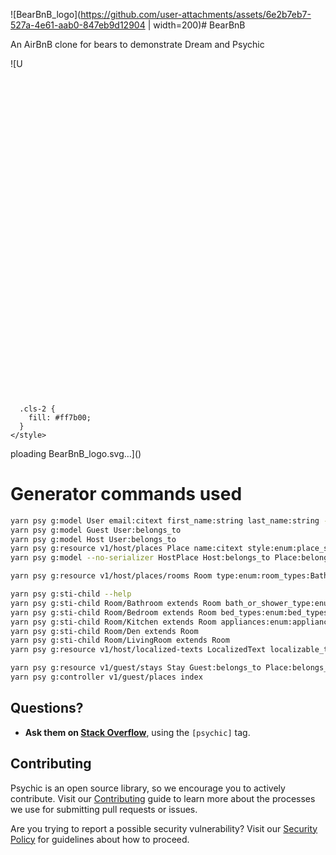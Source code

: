 ![BearBnB_logo](https://github.com/user-attachments/assets/6e2b7eb7-527a-4e61-aab0-847eb9d12904 | width=200)# BearBnB

An AirBnB clone for bears to demonstrate Dream and Psychic

![U<?xml version="1.0" encoding="UTF-8"?>
<svg id="Layer_1" data-name="Layer 1" xmlns="http://www.w3.org/2000/svg" viewBox="0 0 465.3259 482.7871">
  <defs>
    <style>
      .cls-1 {
        fill: none;
        stroke: #ff7b00;
        stroke-miterlimit: 10;
        stroke-width: 20px;
      }

      .cls-2 {
        fill: #ff7b00;
      }
    </style>
  </defs>
  <g>
    <path class="cls-2" d="M128.5734,255.2754c3.2601-15.1985,19.8721-26.8,37.104-25.9125,17.2319.8875,14.1426,14.3128,10.8825,29.5113-3.2601,15.1985-5.4563,26.4149-22.6882,25.5275-17.2319-.8875-28.5583-13.9277-25.2983-29.1263Z"/>
    <path class="cls-2" d="M336.7525,255.2754c-3.2601-15.1985-19.8721-26.8-37.104-25.9125-17.2319.8875-14.1426,14.3128-10.8825,29.5113,3.2601,15.1985,5.4563,26.4149,22.6882,25.5275,17.2319-.8875,28.5583-13.9277,25.2983-29.1263Z"/>
  </g>
  <path class="cls-2" d="M232.6629,389.6871c12.3265,0,13.8171-9.0611,20.7317-18.1799,4.8168-6.3523,17.1352-11.1002,17.1352-19.687,0-20.9133-16.9536-19.0311-37.8669-19.0311-20.9133,0-37.8669-1.8822-37.8669,19.0311,0,8.5868,12.3184,13.3348,17.1352,19.687,6.9146,9.1188,8.4052,18.1799,20.7317,18.1799Z"/>
  <path class="cls-1" d="M232.663,113.6618c22.7826,0,57.9573-17.8694,116.7908.6545,34.2626,10.7876,65.9193,6.4495,87.4074-26.9508,40.4269-62.8382-50.6969-112.1181-79.7599-45.7916-40.8509,93.2282,55.7235,97.495,89.8464,168.3,28.8672,59.8994-19.2328,156.3046-107.8415,207.6621-58.8732,34.1229-68.5763,55.2511-106.4433,55.2511-37.8669,0-47.5701-21.1282-106.4433-55.2511C37.611,366.1784-10.489,269.7733,18.3782,209.8738c34.1229-70.805,130.6973-75.0718,89.8464-168.3C79.1616-24.7526-11.9622,24.5272,28.4648,87.3654c21.4881,33.4004,53.1448,37.7385,87.4074,26.9508,58.8335-18.5239,94.0082-.6545,116.7908-.6545Z"/>
</svg>ploading BearBnB_logo.svg…]()


# Generator commands used

```bash
yarn psy g:model User email:citext first_name:string last_name:string --no-serializer
yarn psy g:model Guest User:belongs_to
yarn psy g:model Host User:belongs_to
yarn psy g:resource v1/host/places Place name:citext style:enum:place_styles:cottage,cabin,lean_to,treehouse,tent,cave,dump sleeps:integer deleted_at:datetime
yarn psy g:model --no-serializer HostPlace Host:belongs_to Place:belongs_to deleted_at:datetime

yarn psy g:resource v1/host/places/rooms Room type:enum:room_types:Bathroom,Bedroom,Kitchen,Den,LivingRoom,Garage Place:belongs_to position:integer deleted_at:datetime

yarn psy g:sti-child --help
yarn psy g:sti-child Room/Bathroom extends Room bath_or_shower_type:enum:bath_or_shower_types:bath,shower,bath_and_shower,none
yarn psy g:sti-child Room/Bedroom extends Room bed_types:enum:bed_types:twin,bunk,queen,king,cot,sofabed
yarn psy g:sti-child Room/Kitchen extends Room appliances:enum:appliance_types:stove,oven,microwave,dishwasher
yarn psy g:sti-child Room/Den extends Room
yarn psy g:sti-child Room/LivingRoom extends Room
yarn psy g:resource v1/host/localized-texts LocalizedText localizable_type:enum:localized_types:Host,Place,RoomBase localizable_id:bigint locale:enum:locales:en-US,es-ES title:string markdown:text deleted_at:datetime

yarn psy g:resource v1/guest/stays Stay Guest:belongs_to Place:belongs_to checkin_on:date checkout_on:date adults:integer cubs:integer
yarn psy g:controller v1/guest/places index
```

## Questions?

- **Ask them on [Stack Overflow](https://stackoverflow.com)**, using the `[psychic]` tag.

## Contributing

Psychic is an open source library, so we encourage you to actively contribute. Visit our [Contributing](https://github.com/rvohealth/bearbnb/CONTRIBUTING.md) guide to learn more about the processes we use for submitting pull requests or issues.

Are you trying to report a possible security vulnerability? Visit our [Security Policy](https://github.com/rvohealth/bearbnb/SECURITY.md) for guidelines about how to proceed.

